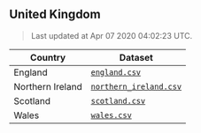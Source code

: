 ## United Kingdom

> Last updated at Apr 07 2020 04:02:23 UTC.


| Country | Dataset |
| ------ | ------- |
| England | [`england.csv`](england.csv) |
| Northern Ireland | [`northern_ireland.csv`](northern_ireland.csv) |
| Scotland | [`scotland.csv`](scotland.csv) |
| Wales | [`wales.csv`](wales.csv) |
